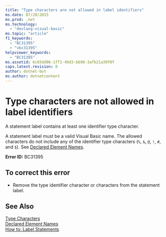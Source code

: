 ```yaml
---
title: "Type characters are not allowed in label identifiers"
ms.date: 07/20/2015
ms.prod: .net
ms.technology: 
  - "devlang-visual-basic"
ms.topic: "article"
f1_keywords: 
  - "BC31395"
  - "vbc31395"
helpviewer_keywords: 
  - "BC31395"
ms.assetid: 6c65dd06-1ff1-49d3-b698-3afb21a39f0f
caps.latest.revision: 8
author: dotnet-bot
ms.author: dotnetcontent
---
```

# Type characters are not allowed in label identifiers
A statement label contains at least one identifier type character.  
  
 A statement label must be a valid Visual Basic name. The allowed characters do not include any of the identifier type characters (`%`, `&`, `@`, `!`, `#`, and `$`). See [Declared Element Names](../../visual-basic/programming-guide/language-features/declared-elements/declared-element-names.md).  
  
 **Error ID:** BC31395  
  
## To correct this error  
  
-   Remove the type identifier character or characters from the statement label.  
  
## See Also  
 [Type Characters](../../visual-basic/programming-guide/language-features/data-types/type-characters.md)  
 [Declared Element Names](../../visual-basic/programming-guide/language-features/declared-elements/declared-element-names.md)  
 [How to: Label Statements](../../visual-basic/programming-guide/program-structure/how-to-label-statements.md)
